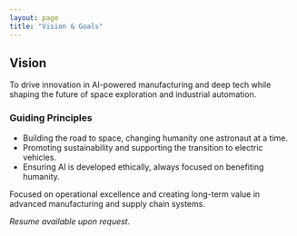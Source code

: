 ```yaml
---
layout: page
title: "Vision & Goals"
---
```


## Vision

To drive innovation in AI-powered manufacturing and deep tech while shaping the future of space exploration and industrial automation.

### Guiding Principles
- Building the road to space, changing humanity one astronaut at a time.  
- Promoting sustainability and supporting the transition to electric vehicles.  
- Ensuring AI is developed ethically, always focused on benefiting humanity.

Focused on operational excellence and creating long-term value in advanced manufacturing and supply chain systems.

_Resume available upon request._
